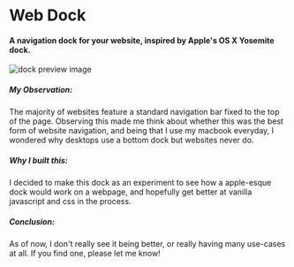 # Web Dock
#### A navigation dock for your website, inspired by Apple's OS X Yosemite dock.


![dock preview image](https://github.com/theCamDen/Web-Dock/blob/master/images/dock.png)

##### My Observation:
The majority of websites feature a standard
navigation bar fixed to the top of the page.
Observing this made me think about whether
this was the best form of website navigation,
and being that I use my macbook everyday,
I wondered why desktops use a bottom dock
but websites never do. 

##### Why I built this:
I decided to make this dock as an experiment 
to see how a apple-esque dock would work
on a webpage, and hopefully get better
at vanilla javascript and css in the process.

##### Conclusion:
As of now, I don't really see it being better,
or really having many use-cases at all.
If you find one, please let me know!